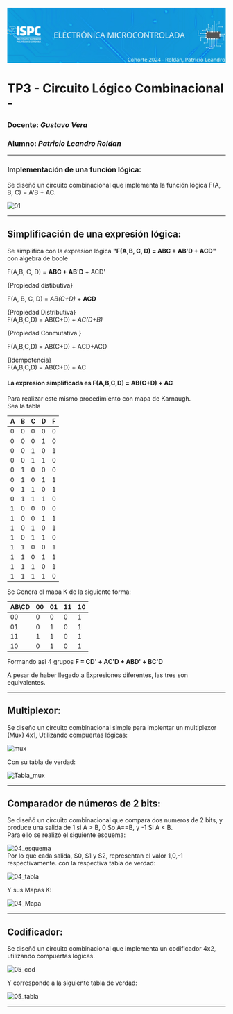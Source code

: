 ![logo](/.rsc/img/Logo.png)

# TP3 - Circuito Lógico Combinacional - 

###  Docente: *Gustavo Vera*
### Alumno: *Patricio Leandro Roldan* 

---  
  
### Implementación de una función lógica:  

Se diseñó un circuito combinacional que implementa la función lógica F(A, B, C) = A'B + AC.

![01](/C%20Prototipos/compuertas%201.png)  

---  



## Simplificación de una expresión lógica:  

Se simplifica con la expresion lógica **"F(A,B, C, D) = ABC + AB'D + ACD"**  con algebra de boole

F(A,B, C, D) = **ABC + AB'D** + ACD'  

{Propiedad distibutiva}  

F(A, B, C, D) = *AB(C+D)* + **ACD**

{Propiedad Distributiva}    
F(A,B,C,D) = AB(C+D) + *AC(D+B)*

{Propiedad Conmutativa }  

F(A,B,C,D) = AB(C+D) + ACD+ACD   

{Idempotencia}  
F(A,B,C,D) = AB(C+D) + AC


  #### La expresion simplificada es **F(A,B,C,D) = AB(C+D) + AC**





  
  Para realizar este mismo procedimiento con mapa de Karnaugh.  
    Sea la tabla   

| A 	| B 	| C 	| D 	| F 	|
|---	|---	|---	|---	|---	|
| 0 	| 0 	| 0 	| 0 	| 0 	|
| 0 	| 0 	| 0 	| 1 	| 0 	|
| 0 	| 0 	| 1 	| 0 	| 1 	|
| 0 	| 0 	| 1 	| 1 	| 0 	|
| 0 	| 1 	| 0 	| 0 	| 0 	|
| 0 	| 1 	| 0 	| 1 	| 1 	|
| 0 	| 1 	| 1 	| 0 	| 1 	|
| 0 	| 1 	| 1 	| 1 	| 0 	|
| 1 	| 0 	| 0 	| 0 	| 0 	|
| 1 	| 0 	| 0 	| 1 	| 1 	|
| 1 	| 0 	| 1 	| 0 	| 1 	|
| 1 	| 0 	| 1 	| 1 	| 0 	|
| 1 	| 1 	| 0 	| 0 	| 1 	|
| 1 	| 1 	| 0 	| 1 	| 1 	|
| 1 	| 1 	| 1 	| 0 	| 1 	|
| 1 	| 1 	| 1 	| 1 	| 0 	|  

Se Genera el mapa K de la siguiente forma:

| AB\CD	| 00 	| 01 	| 11 	| 10 	|
|---	  |---	|---	|---	|---	|
| 00 	| 0 	| 0 	| 0 	| 1 	|
| 01 	| 0 	| 1 	| 0 	| 1 	|
| 11 	| 1 	| 1 	| 0 	| 1 	|
| 10 	| 0 	| 1 	| 0 	| 1 	|    
  
Formando asi 4 grupos
**F = CD' + AC'D + ABD' + BC'D**


A pesar de haber llegado a Expresiones diferentes, las tres son equivalentes.

---  


## Multiplexor:  

Se diseño un circuito combinacional simple para implentar un multiplexor (Mux) 4x1, Utilizando compuertas lógicas:  

![mux](/C%20Prototipos/03%20circuito.png)   


Con su tabla de verdad:  

![Tabla_mux](/C%20Prototipos/03%20tabla%20de%20verdad.png) 

---  


## Comparador de números de 2 bits:  

Se diseñó un circuito combinacional que compara dos numeros de 2 bits, y produce una salida de 1 si A > B, 0 So A==B, y -1 Si A < B.  
Para ello se realizó el siguiente esquema:  

![04_esquema](/C%20Prototipos/04_circuito1.png)  
Por lo que cada salida, S0, S1 y S2, representan el valor 1,0,-1 respectivamente. con la respectiva tabla de verdad:  

![04_tabla](/C%20Prototipos/04%20tabla%20de%20verdad.png)   

Y sus Mapas K:  

![04_Mapa](/C%20Prototipos/04%20Tabla%20K.png)
   

 ---

## Codificador:  

Se diseñó un circuito combinacional que implementa un codificador 4x2, utilizando compuertas lógicas.  

![05_cod](/C%20Prototipos/05%20Codificador%204a2.png)  


Y corresponde a la siguiente tabla de verdad:  

![05_tabla](/C%20Prototipos/05%20tabla.png)  


---  






